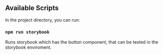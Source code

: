 
## Available Scripts

In the project directory, you can run:

### `npm run storybook`

Runs storybook which has the button component, that can be tested in the storybook enviroment.

